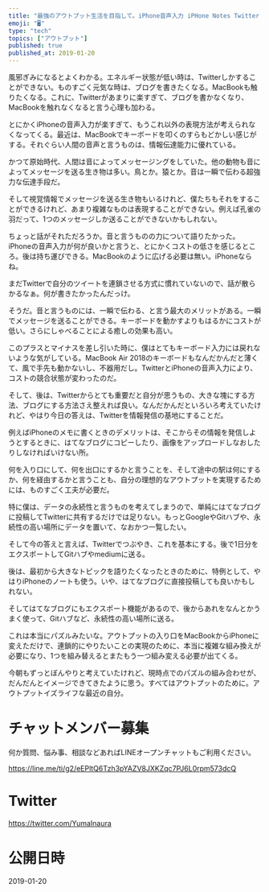 ```yaml
---
title: "最強のアウトプット生活を目指して。iPhone音声入力 iPHone Notes Twitter Github Medium IFTTT Z"
emoji: "🖥"
type: "tech"
topics: ["アウトプット"]
published: true
published_at: 2019-01-20
---
```


風邪ぎみになるとよくわかる。エネルギー状態が低い時は、Twitterしかすることができない。ものすごく元気な時は、ブログを書きたくなる。MacBookも触りたくなる。これに、Twitterがあまりに楽すぎて、ブログを書かなくなり、MacBookを触れなくなると言う心理も加わる。

とにかくiPhoneの音声入力が楽すぎて、もうこれ以外の表現方法が考えられなくなってくる。最近は、MacBookでキーボードを叩くのすらもどかしい感じがする。それぐらい人間の音声と言うものは、情報伝達能力に優れている。

かつて原始時代、人間は音によってメッセージングをしていた。他の動物も音によってメッセージを送る生き物は多い。鳥とか。猿とか。音は一瞬で伝わる超強力な伝達手段だ。

そして視覚情報でメッセージを送る生き物もいるけれど、僕たちもそれをすることができるけれど、あまり複雑なものは表現することができない。例えば孔雀の羽だって、1つのメッセージしか送ることができないかもしれない。

ちょっと話がそれただろうか。音と言うものの力について語りたかった。iPhoneの音声入力が何が良いかと言うと、とにかくコストの低さを感じるところ。後は持ち運びできる。MacBookのように広げる必要は無い。iPhoneならね。

まだTwitterで自分のツイートを連鎖させる方式に慣れていないので、話が散らかるなぁ。何が書きたかったんだっけ。

そうだ。音と言うものには、一瞬で伝わる、と言う最大のメリットがある。一瞬でメッセージを送ることができる。キーボードを動かすよりもはるかにコストが低い。さらにしゃべることによる癒しの効果も高い。

このプラスとマイナスを差し引いた時に、僕はとてもキーボード入力には戻れないような気がしている。MacBook Air 2018のキーボードもなんだかんだと薄くて、風で手先も動かないし、不器用だし。TwitterとiPhoneの音声入力により、コストの競合状態が変わったのだ。

そして、後は、Twitterからとても重要だと自分が思うもの、大きな塊にする方法、ブログにする方法さえ整えれば良い。なんだかんだといろいろ考えていたけれど、やはり今日の答えは、Twitterを情報発信の基地にすることだ。

例えばiPhoneのメモに書くときのデメリットは、そこからその情報を発信しようとするときに、はてなブログにコピーしたり、画像をアップロードしなおしたりしなければいけない所。

何を入り口にして、何を出口にするかと言うことを、そして途中の駅は何にするか、何を経由するかと言うことも、自分の理想的なアウトプットを実現するためには、ものすごく工夫が必要だ。

特に僕は、データの永続性と言うものを考えてしまうので、単純にはてなブログに投稿してTwitterに共有するだけでは足りない。もっとGoogleやGitハブや、永続性の高い場所にデータを置いて、なおかつ一覧したい。

そして今の答えと言えば、Twitterでつぶやき、これを基本にする。後で1日分をエクスポートしてGitハブやmediumに送る。

後は、最初から大きなトピックを語りたくなったときのために、特例として、やはりiPhoneのノートも使う。いや、はてなブログに直接投稿しても良いかもしれない。

そしてはてなブログにもエクスポート機能があるので、後からあれをなんとかうまく使って、Gitハブなど、永続性の高い場所に送る。

これは本当にパズルみたいな。アウトプットの入り口をMacBookからiPhoneに変えただけで、連鎖的にやりたいことの実現のために、本当に複雑な組み換えが必要になり、1つを組み替えるとまたもう一つ組み変える必要が出てくる。

今朝もずっとぼんやりと考えていたけれど、現時点でのパズルの組み合わせが、だんだんとイメージできてきたように思う。すべてはアウトプットのために。アウトプットイズライフな最近の自分。








<!-- Update From Qiita API -->

# チャットメンバー募集


何か質問、悩み事、相談などあればLINEオープンチャットもご利用ください。

https://line.me/ti/g2/eEPltQ6Tzh3pYAZV8JXKZqc7PJ6L0rpm573dcQ





# Twitter


https://twitter.com/YumaInaura


<!-- Update From Qiita API -->



# 公開日時

2019-01-20
